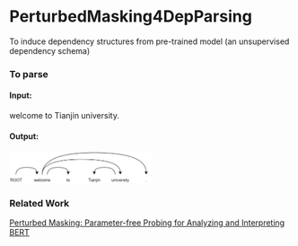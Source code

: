 # PerturbedMasking4DepParsing
To induce dependency structures from pre-trained model (an unsupervised dependency schema)

### To parse

#### Input: 

welcome to Tianjin university.

#### Output:
<img src="deptree.png" width="50%" height="50%" alt="dependency tree" align=center/>

### Related Work
[Perturbed Masking: Parameter-free Probing for Analyzing and
Interpreting BERT
](https://aclanthology.org/2020.acl-main.383.pdf)
